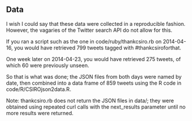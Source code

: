 ## Data

I wish I could say that these data were collected in a reproducible fashion. However, the vagaries of the Twitter search API do not allow for this.

If you ran a script such as the one in code/ruby/thankcsiro.rb on 2014-04-16, you would have retrieved 799 tweets tagged with #thankcsiroforthat.

One week later on 2014-04-23, you would have retrieved 275 tweets, of which 60 were previously unseen.

So that is what was done; the JSON files from both days were named by date, then combined into a data frame of 859 tweets using the R code in code/R/CSIROjson2data.R. 

Note: thankcsiro.rb does not return the JSON files in data/; they were obtained using repeated curl calls with the next_results parameter until no more results were returned.
